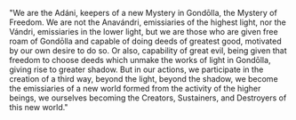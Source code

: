 "We are the Adáni, keepers of a new Mystery in Gondōlla, the Mystery of Freedom. We are not the Anavándri, emissiaries of the highest light, nor the Vándri, emissiaries in the lower light, but we are those who are given free roam of Gondōlla and capable of doing deeds of greatest good, motivated by our own desire to do so. Or also, capability of great evil, being given that freedom to choose deeds which unmake the works of light in Gondōlla, giving rise to greater shadow. But in our actions, we participate in the creation of a third way, beyond the light, beyond the shadow, we become the emissiaries of a new world formed from the activity of the higher beings, we ourselves becoming the Creators, Sustainers, and Destroyers of this new world."